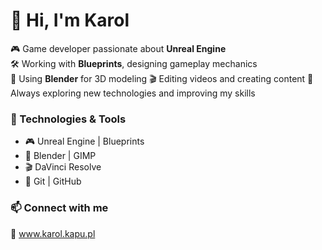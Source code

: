 # 👋 Hi, I'm Karol

🎮 Game developer passionate about **Unreal Engine**  
🛠️ Working with **Blueprints**, designing gameplay mechanics  
🎨 Using **Blender** for 3D modeling
🎬 Editing videos and creating content
🚀 Always exploring new technologies and improving my skills  

### 🔧 Technologies & Tools  
- 🎮 Unreal Engine | Blueprints  
- 🎨 Blender | GIMP  
- 🎬 DaVinci Resolve
- 📌 Git | GitHub  

### 📫 Connect with me  
🔗 www.karol.kapu.pl


